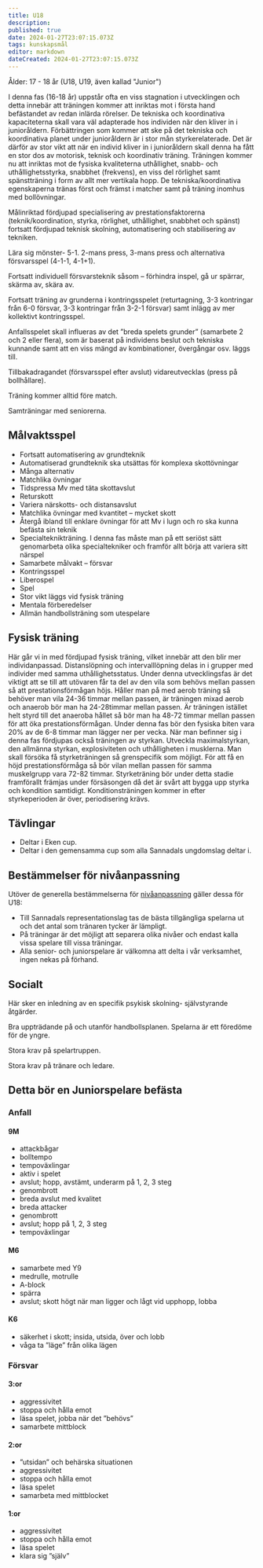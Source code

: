 ```yaml
---
title: U18
description: 
published: true
date: 2024-01-27T23:07:15.073Z
tags: kunskapsmål
editor: markdown
dateCreated: 2024-01-27T23:07:15.073Z
---
```


Ålder: 17 - 18 år (U18, U19, även kallad "Junior")

I denna fas (16-18 år) uppstår ofta en viss stagnation i utvecklingen och detta innebär att träningen kommer att inriktas mot i första hand befästandet av redan inlärda rörelser. De tekniska och koordinativa kapaciteterna skall vara väl adapterade hos individen när den kliver in i junioråldern. Förbättringen som kommer att ske på det tekniska och koordinativa planet under junioråldern är i stor mån styrkerelaterade. Det är därför av stor vikt att när en individ kliver in i junioråldern skall denna ha fått en stor dos av motorisk, teknisk och koordinativ träning. Träningen kommer nu att inriktas mot de fysiska kvaliteterna uthållighet, snabb- och uthållighetsstyrka, snabbhet (frekvens), en viss del rörlighet samt spänstträning i form av allt mer vertikala hopp. De tekniska/koordinativa egenskaperna tränas först och främst i matcher samt på träning inomhus med bollövningar.

Målinriktad fördjupad specialisering av prestationsfaktorerna (teknik/koordination, styrka, rörlighet, uthållighet, snabbhet och spänst) fortsatt fördjupad teknisk skolning, automatisering och stabilisering av tekniken.

Lära sig mönster- 5-1. 2-mans press, 3-mans press och alternativa försvarsspel 
(4-1-1, 4-1+1).

Fortsatt individuell försvarsteknik såsom – förhindra inspel, gå ur spärrar, skärma av, skära av.

Fortsatt träning av grunderna i kontringsspelet (returtagning, 3-3 kontringar från 6-0 försvar, 3-3 kontringar från 3-2-1 försvar) samt inlägg av mer kollektivt kontringsspel.

Anfallsspelet skall influeras av det ”breda spelets grunder” (samarbete 2 och 2 eller flera), som är baserat på individens beslut och tekniska kunnande samt att en viss mängd av kombinationer, övergångar osv. läggs till.

Tillbakadragandet (försvarsspel efter avslut) vidareutvecklas (press på bollhållare).

Träning kommer alltid före match.

Samträningar med seniorerna.

## Målvaktsspel
* Fortsatt automatisering av grundteknik
* Automatiserad grundteknik ska utsättas för komplexa skottövningar
* Många alternativ
* Matchlika övningar
* Tidspressa Mv med täta skottavslut
* Returskott
* Variera närskotts- och distansavslut
* Matchlika övningar med kvantitet – mycket skott
* Återgå ibland till enklare övningar för att Mv i lugn och ro ska kunna befästa sin teknik
* Specialteknikträning. I denna fas måste man på ett seriöst sätt genomarbeta olika specialtekniker och framför allt börja att variera sitt närspel
* Samarbete målvakt – försvar
* Kontringsspel
* Liberospel
* Spel
* Stor vikt läggs vid fysisk träning
* Mentala förberedelser
* Allmän handbollsträning som utespelare

## Fysisk träning
Här går vi in med fördjupad fysisk träning, vilket innebär att den blir mer individanpassad. Distanslöpning och intervalllöpning delas in i grupper med individer med samma uthållighetsstatus. Under denna utvecklingsfas är det viktigt att se till att utövaren får ta del av den vila som behövs mellan passen så att prestationsförmågan höjs. Håller man på med aerob träning så behöver man vila 24-36 timmar mellan passen, är träningen mixad aerob och anaerob bör man ha 24-28timmar mellan passen. Är träningen istället helt styrd till det anaeroba hållet så bör man ha 48-72 timmar mellan passen för att öka prestationsförmågan. Under denna fas bör den fysiska biten vara 20% av de 6-8 timmar man lägger ner per vecka.
När man befinner sig i denna fas fördjupas också träningen av styrkan. Utveckla maximalstyrkan, den allmänna styrkan, explosiviteten och uthålligheten i musklerna. Man skall försöka få styrketräningen så grenspecifik som möjligt. För att få en höjd prestationsförmåga så bör vilan mellan passen för samma muskelgrupp vara 72-82 timmar. Styrketräning bör under detta stadie framförallt främjas under försäsongen då det är svårt att bygga upp styrka och kondition samtidigt. Konditionsträningen kommer in efter styrkeperioden är över, periodisering krävs. 

## Tävlingar
* Deltar i Eken cup.
* Deltar i den gemensamma cup som alla Sannadals ungdomslag deltar i.

## Bestämmelser för nivåanpassning
Utöver de generella bestämmelserna för [nivåanpassning](/nivaanpassning) gäller dessa för U18:
* Till Sannadals representationslag tas de bästa tillgängliga spelarna ut och det antal som tränaren tycker är lämpligt.
* På träningar är det möjligt att separera olika nivåer och endast kalla vissa spelare till vissa träningar.
* Alla senior- och juniorspelare är välkomna att delta i vår verksamhet, ingen nekas på förhand. 

## Socialt
Här sker en inledning av en specifik psykisk skolning- självstyrande åtgärder.

Bra uppträdande på och utanför handbollsplanen. Spelarna är ett föredöme för de yngre.

Stora krav på spelartruppen.

Stora krav på tränare och ledare.

## Detta bör en Juniorspelare befästa
### Anfall
#### 9M
* attackbågar
* bolltempo
* tempoväxlingar
* aktiv i spelet
* avslut; hopp, avstämt, underarm på 1, 2, 3 steg
* genombrott
* breda avslut med kvalitet
* breda attacker
* genombrott
* avslut; hopp på 1, 2, 3 steg
* tempoväxlingar

#### M6
* samarbete med Y9
* medrulle, motrulle
* A-block
* spärra
* avslut; skott högt när man ligger och lågt vid upphopp, lobba

#### K6
* säkerhet i skott; insida, utsida, över och lobb
* våga ta ”läge” från olika lägen

### Försvar
#### 3:or
* aggressivitet
* stoppa och hålla emot
* läsa spelet, jobba när det ”behövs”
* samarbete mittblock

#### 2:or
* ”utsidan” och behärska situationen
* aggressivitet
* stoppa och hålla emot
* läsa spelet
* samarbeta med mittblocket

#### 1:or
* aggressivitet
* stoppa och hålla emot
* läsa spelet
* klara sig ”själv”